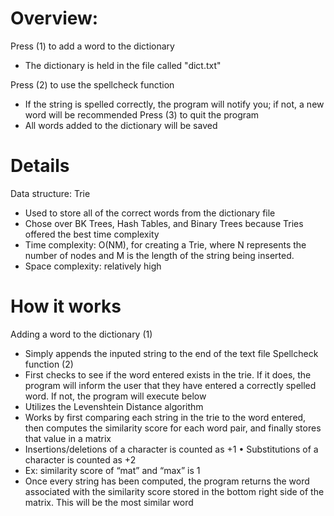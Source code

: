 # Overview:

Press (1) to add a word to the dictionary
* The dictionary is held in the file called "dict.txt"

Press (2) to use the spellcheck function
* If the string is spelled correctly, the program will notify you; if not, a new word will be
recommended
Press (3) to quit the program
* All words added to the dictionary will be saved

# Details
Data structure: Trie
* Used to store all of the correct words from the dictionary file
* Chose over BK Trees, Hash Tables, and Binary Trees because Tries offered the best time
complexity
* Time complexity: O(NM), for creating a Trie, where N represents the number of nodes and
M is the length of the string being inserted.
* Space complexity: relatively high

# How it works
Adding a word to the dictionary (1)
* Simply appends the inputed string to the end of the text file
Spellcheck function (2)
* First checks to see if the word entered exists in the trie. If it does, the program will inform
the user that they have entered a correctly spelled word. If not, the program will execute
below
* Utilizes the Levenshtein Distance algorithm
* Works by first comparing each string in the trie to the word entered, then computes the similarity score for each word pair, and finally stores that value in a matrix
* Insertions/deletions of a character is counted as +1 • Substitutions of a character is counted as +2
* Ex: similarity score of “mat” and “max” is 1
* Once every string has been computed, the program returns the word associated with the
similarity score stored in the bottom right side of the matrix. This will be the most similar word
